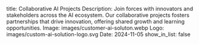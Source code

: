 title: Collaborative AI Projects
Description: Join forces with innovators and stakeholders across the AI ecosystem. Our collaborative projects fosters partnerships that drive innovation, offering shared growth and learning opportunities.
Image: images/customer-ai-soluton.webp
Logo: images/custom-ai-solution-logo.svg
Date: 2024-11-05
show_in_list: false